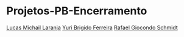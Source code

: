 # Projetos-PB-Encerramento
[Lucas Michail Laranja](https://github.com/LucasLaranja)
[Yuri Brigido Ferreira](https://github.com/yuri-ferreira)
[Rafael Giocondo Schmidt](https://github.com/Rafajos-ll)
